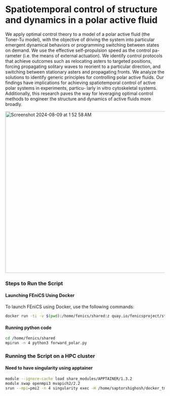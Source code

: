 # Spatiotemporal control of structure and dynamics in a polar active fluid

We apply optimal control theory to a model of a polar active fluid (the Toner-Tu model), with
the objective of driving the system into particular emergent dynamical behaviors or programming
switching between states on demand. We use the effective self-propulsion speed as the control pa-
rameter (i.e. the means of external actuation). We identify control protocols that achieve outcomes
such as relocating asters to targeted positions, forcing propagating solitary waves to reorient to a
particular direction, and switching between stationary asters and propagating fronts. We analyze
the solutions to identify generic principles for controlling polar active fluids. Our findings have
implications for achieving spatiotemporal control of active polar systems in experiments, particu-
larly in vitro cytoskeletal systems. Additionally, this research paves the way for leveraging optimal
control methods to engineer the structure and dynamics of active fluids more broadly.

<img width="510" alt="Screenshot 2024-08-09 at 1 52 58 AM" src="https://github.com/user-attachments/assets/a86cf77b-0366-4446-884c-965cae6b30e7">


### Steps to Run the Script

#### Launching FEniCS Using Docker

To launch FEniCS using Docker, use the following commands:

```bash
docker run -ti -v $(pwd):/home/fenics/shared:z quay.io/fenicsproject/stable
```
#### Running python code

```bash
cd /home/fenics/shared
mpirun -n 4 python3 forward_polar.py
```


### Running the Script on a HPC cluster

#### Need to have singularity using apptainer

```bash
module --ignore-cache load share_modules/APPTAINER/1.3.2
module swap openmpi3 mvapich2/2.2
srun --mpi=pmi2 -n 4 singularity exec -H /home/saptorshighosh/docker_tmp -B /scratch1/saptorshighosh/polar:/home/fenics/shared ../fenics_stable.img python3 control_polar.py
```




